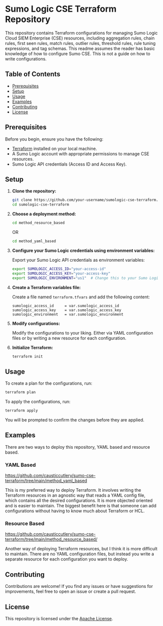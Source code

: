 # Sumo Logic CSE Terraform Repository

This repository contains Terraform configurations for managing Sumo Logic Cloud SIEM Enterprise (CSE) resources, including aggregation rules, chain rules, first seen rules, match rules, outlier rules, threshold rules, rule tuning expressions, and tag schemas. This readme assumes the reader has basic knowledge of how to configure Sumo CSE. This is not a guide on how to write configurations.

## Table of Contents

- [Prerequisites](#prerequisites)
- [Setup](#setup)
- [Usage](#usage)
- [Examples](#examples)
- [Contributing](#contributing)
- [License](#license)

## Prerequisites

Before you begin, ensure you have the following:

- [Terraform](https://www.terraform.io/downloads.html) installed on your local machine.
- A Sumo Logic account with appropriate permissions to manage CSE resources.
- Sumo Logic API credentials (Access ID and Access Key).

## Setup

1. **Clone the repository:**

    ```sh
    git clone https://github.com/your-username/sumologic-cse-terraform.git
    cd sumologic-cse-terraform
    ```

2. **Choose a deployment method:**

    ```sh
    cd method_resource_based
    ```

    OR

    ```sh
    cd method_yaml_based
    ```

3. **Configure your Sumo Logic credentials using environment variables:**

    Export your Sumo Logic API credentials as environment variables:

    ```sh
    export SUMOLOGIC_ACCESS_ID="your-access-id"
    export SUMOLOGIC_ACCESS_KEY="your-access-key"
    export SUMOLOGIC_ENVIRONMENT="us1"  # Change this to your Sumo Logic environment
    ```

4. **Create a Terraform variables file:**

    Create a file named `terraform.tfvars` and add the following content:

    ```hcl
    sumologic_access_id     = var.sumologic_access_id
    sumologic_access_key    = var.sumologic_access_key
    sumologic_environment   = var.sumologic_environment
    ```

5. **Modify configurations:**

    Modify the configurations to your liking. Either via YAML configuration files or by writing a new resource for each configuration.

6. **Initialize Terraform:**

    ```sh
    terraform init
    ```

## Usage

To create a plan for the configurations, run:

```sh
terraform plan
```

To apply the configurations, run:

```sh
terraform apply
```

You will be prompted to confirm the changes before they are applied.

## Examples

There are two ways to deploy this repository, YAML based and resource based.

### YAML Based

https://github.com/causticcutlery/sumo-cse-terraform/tree/main/method_yaml_based

This is my preferred way to deploy Terraform. It involves writing the Terraform resources in an agnostic way that reads a YAML config file, which contains all the desired configurations. It is more objected oriented and is easier to maintain. The biggest benefit here is that someone can add configurations without having to know much about Terraform or HCL.

### Resource Based 

https://github.com/causticcutlery/sumo-cse-terraform/tree/main/method_resource_based/

Another way of deploying Terraform resources, but I think it is more difficult to maintain. There are no YAML configuration files, but instead you write a separate resource for each configuration you want to deploy.

## Contributing

Contributions are welcome! If you find any issues or have suggestions for improvements, feel free to open an issue or create a pull request.

## License

This repository is licensed under the [Apache License](https://github.com/causticcutlery/sumo-cse-terraform/blob/main/LICENSE).
